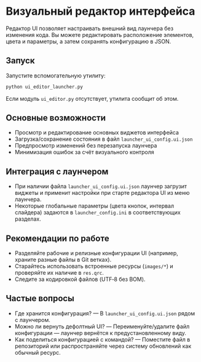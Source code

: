 # Визуальный редактор интерфейса

Редактор UI позволяет настраивать внешний вид лаунчера без изменения кода. Вы можете редактировать расположение элементов, цвета и параметры, а затем сохранять конфигурацию в JSON.

## Запуск
Запустите вспомогательную утилиту:
```bash
python ui_editor_launcher.py
```
Если модуль `ui_editor.py` отсутствует, утилита сообщит об этом.

## Основные возможности
- Просмотр и редактирование основных виджетов интерфейса
- Загрузка/сохранение состояния в файл `launcher_ui_config.ui.json`
- Предпросмотр изменений без перезапуска лаунчера
- Минимизация ошибок за счёт визуального контроля

## Интеграция с лаунчером
- При наличии файла `launcher_ui_config.ui.json` лаунчер загрузит виджеты и применит настройки при старте редактора UI из меню лаунчера.
- Некоторые глобальные параметры (цвета кнопок, интервал слайдера) задаются в `launcher_config.ini` в соответствующих разделах.

## Рекомендации по работе
- Разделяйте рабочие и релизные конфигурации UI (например, храните разные файлы в Git ветках).
- Старайтесь использовать встроенные ресурсы (`images/*`) и проверяйте их наличие в `res.qrc`.
- Следите за кодировкой файлов (UTF‑8 без BOM).

## Частые вопросы
- Где хранится конфигурация? — В `launcher_ui_config.ui.json` рядом с лаунчером.
- Можно ли вернуть дефолтный UI? — Переименуйте/удалите файл конфигурации — лаунчер вернётся к предустановленному виду.
- Как поделиться конфигурацией с командой? — Поместите файл в репозиторий или распространяйте через систему обновлений как обычный ресурс.

